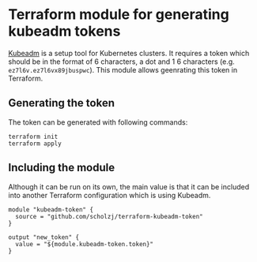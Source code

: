 # Terraform module for generating kubeadm tokens

[Kubeadm](https://kubernetes.io/docs/admin/kubeadm/) is a setup tool for Kubernetes clusters. It requires a token which should be in the format of 6 characters, a dot and 1 6 characters (e.g. `ez7l6v.ez7l6vx89jbuspwc`). This module allows geenrating this token in Terraform.

## Generating the token

The token can be generated with following commands:
```
terraform init
terraform apply
``` 

## Including the module

Although it can be run on its own, the main value is that it can be included into another Terraform configuration which is using Kubeadm.

```hcl
module "kubeadm-token" {
  source = "github.com/scholzj/terraform-kubeadm-token"
}

output "new_token" {
  value = "${module.kubeadm-token.token}"
}
```